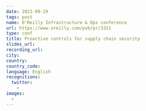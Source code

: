 ```yaml
---
date: 2021-09-29
tags: post
name: O'Reilly Infrastructure & Ops conference
url: https://www.oreilly.com/pub/pr/3311
type: conf
title: Proactive controls for supply chain security
slides_url:
recording_url:
city:
country:
country_code:
language: English
recognitions:
  twitter:
    -
images:
  -
---
```

